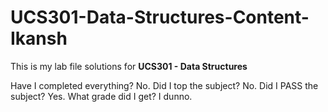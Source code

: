 # UCS301-Data-Structures-Content-Ikansh
This is my lab file solutions for **UCS301 - Data Structures**

Have I completed everything? No. 
Did I top the subject? No. 
Did I PASS the subject? Yes.
What grade did I get? I dunno.
